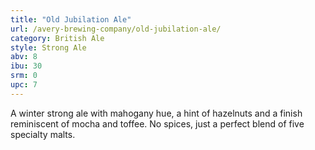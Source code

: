 ```yaml
---
title: "Old Jubilation Ale"
url: /avery-brewing-company/old-jubilation-ale/
category: British Ale
style: Strong Ale
abv: 8
ibu: 30
srm: 0
upc: 7
---
```

A winter strong ale with mahogany hue, a hint of hazelnuts and a finish reminiscent of mocha and toffee. No spices, just a perfect blend of five specialty malts.
